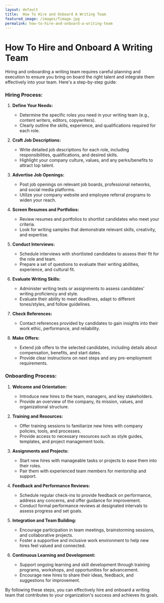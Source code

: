 ```yaml
---
layout: default
title:  How To Hire and Onboard A Writing Team
featured_image: /images/fimage.jpg
permalink: how-to-hire-and-onboard-a-writing-team
---
```


<h1>How To Hire and Onboard A Writing Team</h1>

Hiring and onboarding a writing team requires careful planning and execution to ensure you bring on board the right talent and integrate them effectively into your team. Here's a step-by-step guide:

### Hiring Process:

1. **Define Your Needs:**
   - Determine the specific roles you need in your writing team (e.g., content writers, editors, copywriters).
   - Clearly outline the skills, experience, and qualifications required for each role.

2. **Craft Job Descriptions:**
   - Write detailed job descriptions for each role, including responsibilities, qualifications, and desired skills.
   - Highlight your company culture, values, and any perks/benefits to attract top talent.

3. **Advertise Job Openings:**
   - Post job openings on relevant job boards, professional networks, and social media platforms.
   - Utilize your company website and employee referral programs to widen your reach.

4. **Screen Resumes and Portfolios:**
   - Review resumes and portfolios to shortlist candidates who meet your criteria.
   - Look for writing samples that demonstrate relevant skills, creativity, and expertise.

5. **Conduct Interviews:**
   - Schedule interviews with shortlisted candidates to assess their fit for the role and team.
   - Prepare a set of questions to evaluate their writing abilities, experience, and cultural fit.

6. **Evaluate Writing Skills:**
   - Administer writing tests or assignments to assess candidates' writing proficiency and style.
   - Evaluate their ability to meet deadlines, adapt to different tones/styles, and follow guidelines.

7. **Check References:**
   - Contact references provided by candidates to gain insights into their work ethic, performance, and reliability.

8. **Make Offers:**
   - Extend job offers to the selected candidates, including details about compensation, benefits, and start dates.
   - Provide clear instructions on next steps and any pre-employment requirements.

### Onboarding Process:

1. **Welcome and Orientation:**
   - Introduce new hires to the team, managers, and key stakeholders.
   - Provide an overview of the company, its mission, values, and organizational structure.

2. **Training and Resources:**
   - Offer training sessions to familiarize new hires with company policies, tools, and processes.
   - Provide access to necessary resources such as style guides, templates, and project management tools.

3. **Assignments and Projects:**
   - Start new hires with manageable tasks or projects to ease them into their roles.
   - Pair them with experienced team members for mentorship and support.

4. **Feedback and Performance Reviews:**
   - Schedule regular check-ins to provide feedback on performance, address any concerns, and offer guidance for improvement.
   - Conduct formal performance reviews at designated intervals to assess progress and set goals.

5. **Integration and Team Building:**
   - Encourage participation in team meetings, brainstorming sessions, and collaborative projects.
   - Foster a supportive and inclusive work environment to help new hires feel valued and connected.

6. **Continuous Learning and Development:**
   - Support ongoing learning and skill development through training programs, workshops, and opportunities for advancement.
   - Encourage new hires to share their ideas, feedback, and suggestions for improvement.

By following these steps, you can effectively hire and onboard a writing team that contributes to your organization's success and achieves its goals.
